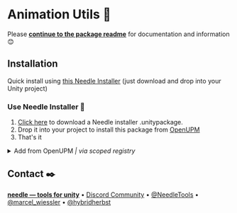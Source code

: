 # Animation Utils 🏇

Please [**continue to the package readme**](./package) for documentation and information 😊

## Installation

Quick install using [this Needle Installer](https://package-installer.glitch.me/v1/installer/OpenUPM/com.needle.animation-utils?registry=https://package.openupm.com) (just download and drop into your Unity project)

### Use Needle Installer 🚀
1. [Click here](https://package-installer.glitch.me/v1/installer/OpenUPM/com.needle.animation-utils?registry=https://package.openupm.com) to download a Needle installer .unitypackage.   
2. Drop it into your project to install this package from [OpenUPM](https://openupm.com/packages/com.needle.animation-utils/)  
3. That's it 

<details>
<summary>Add from OpenUPM <em>| via scoped registry</em></summary>

This package is available on OpenUPM: https://openupm.com/packages/com.needle.animation-utils

To add it the package to your project:

- open `Edit/Project Settings/Package Manager`
- add a new Scoped Registry:
  ```
  Name: OpenUPM
  URL:  https://package.openupm.com/
  Scope(s): com.needle
  ```
- click <kbd>Save</kbd>
- open Package Manager
- click <kbd>+</kbd>
- select <kbd>Add from Git URL</kbd>
- paste `com.needle.animation-utils`
- click <kbd>Add</kbd>
</details>


## Contact ✒️
<b>[needle — tools for unity](https://needle.tools)</b> • 
[Discord Community](https://discord.needle.tools) • 
[@NeedleTools](https://twitter.com/NeedleTools) • 
[@marcel_wiessler](https://twitter.com/marcel_wiessler) • 
[@hybridherbst](https://twitter.com/hybridherbst)
